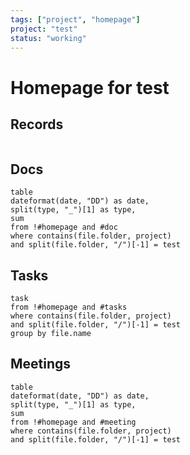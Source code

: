 ```yaml
---
tags: ["project", "homepage"]
project: "test"
status: "working"
---
```


# Homepage for test

## Records

```dataview

```

## Docs

```dataview
table
dateformat(date, "DD") as date,
split(type, "_")[1] as type,
sum
from !#homepage and #doc 
where contains(file.folder, project)
and split(file.folder, "/")[-1] = test
```

## Tasks

```dataview
task
from !#homepage and #tasks 
where contains(file.folder, project)
and split(file.folder, "/")[-1] = test
group by file.name
```

## Meetings

```dataview
table
dateformat(date, "DD") as date,
split(type, "_")[1] as type,
sum
from !#homepage and #meeting 
where contains(file.folder, project)
and split(file.folder, "/")[-1] = test
```

